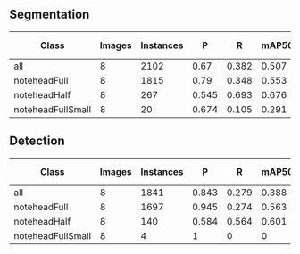 ## Segmentation

Class|Images|Instances|P|R|mAP50|mAP50-95|P|R|mAP50
|-|-|-|-|-|-|-|-|-|-|
|all|8|2102|0.67|0.382|0.507|0.245|0.334|0.186|0.152|0.0582
|noteheadFull|8|1815|0.79|0.348|0.553|0.273|0.361|0.157|0.193|0.073
|noteheadHalf|8|267|0.545|0.693|0.676|0.379|0.286|0.352|0.217|0.0572
|noteheadFullSmall|8|20|0.674|0.105|0.291|0.0838|0.355|0.05|0.0443|0.0443

## Detection

|Class|Images|Instances|P|R|mAP50|mAP50-95|
|-|-|-|-|-|-|-|
|all|8|1841|0.843|0.279|0.388|0.204
|noteheadFull|8|1697|0.945|0.274|0.563|0.263
|noteheadHalf|8|140|0.584|0.564|0.601|0.349
|noteheadFullSmall|8|4|1|0|0|0